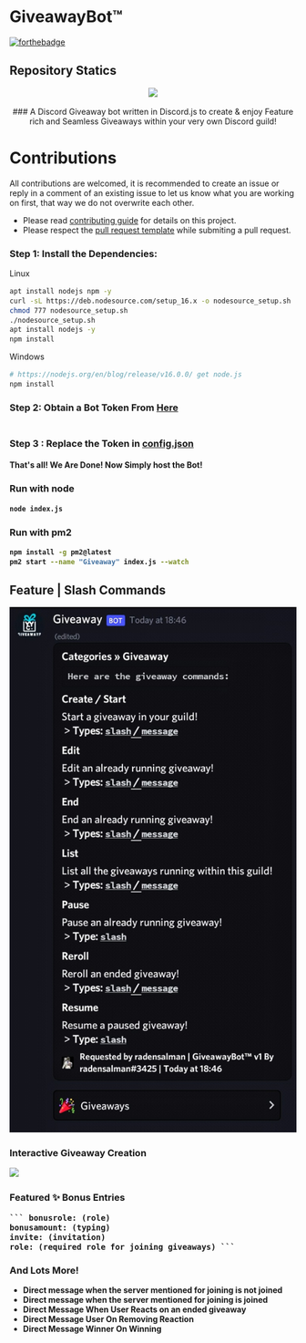 # GiveawayBot™
[![forthebadge](https://forthebadge.com/images/badges/made-with-javascript.svg)](https://forthebadge.com)

## Repository Statics
<p align="center"><a href="https://github.com/GarudaProjects/Giveaways"><img src="https://github-readme-stats.vercel.app/api/pin?username=GarudaProjects&show_icons=true&theme=dracula&hide_border=true&repo=Giveaways"></a></p>
<p align="center">
### A Discord Giveaway bot written in Discord.js to create & enjoy Feature rich and Seamless Giveaways within your very own Discord guild!

# Contributions

All contributions are welcomed, it is recommended to create an issue or reply in a comment of an existing issue to let us know what you are working on first, that way we do not overwrite each other.

- Please read [contributing guide](.github/CONTRIBUTING.md) for details on this project.
- Please respect the [pull request template](.github/PULL_REQUEST_TEMPLATE/pull_request_template.md) while submiting a pull request.

### Step 1: Install the Dependencies:
Linux 
```sh
apt install nodejs npm -y
curl -sL https://deb.nodesource.com/setup_16.x -o nodesource_setup.sh
chmod 777 nodesource_setup.sh
./nodesource_setup.sh
apt install nodejs -y
npm install

```
Windows 
```sh
# https://nodejs.org/en/blog/release/v16.0.0/ get node.js
npm install 
```

### Step 2: Obtain a Bot Token From [Here](https://discord.com/developers) <br> <br>
<b>
  
### Step 3 : Replace the Token in [config.json](https://github.com/GarudaProjects/Giveaways) <br>
#### That's all! We Are Done! Now Simply host the Bot!

### Run with node
```sh
node index.js
```
### Run with pm2
```sh
npm install -g pm2@latest
pm2 start --name "Giveaway" index.js --watch
```

## Feature | Slash Commands 
<kbd>
  <img src="https://raw.githubusercontent.com/GarudaProjects/Giveaways/main/.image/IMG_20211227_185024.jpg">
</kbd>
<b>
  
### Interactive Giveaway Creation
  
  <kbd>
  <img src="https://zerosnap.000webhostapp.com/mig6cvt0.gif">
</kbd>
<b>
  
### Featured ✨ Bonus Entries 
<kbd>
```
  bonusrole: (role)</br>
  bonusamount: (typing)</br>
  invite: (invitation)</br>
  role: (required role for joining giveaways)
```
</kbd>
<b>

  
### And Lots More!
- Direct message when the server mentioned for joining is not joined
- Direct message when the server mentioned for joining is joined 
- Direct Message When User Reacts on an ended giveaway
- Direct Message User On Removing Reaction
- Direct Message Winner On Winning
